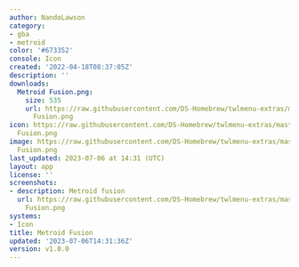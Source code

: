 ```yaml
---
author: NandoLawson
category:
- gba
- metroid
color: '#673352'
console: Icon
created: '2022-04-18T08:37:05Z'
description: ''
downloads:
  Metroid Fusion.png:
    size: 535
    url: https://raw.githubusercontent.com/DS-Homebrew/twlmenu-extras/master/_nds/TWiLightMenu/icons/Metroid
      Fusion.png
icon: https://raw.githubusercontent.com/DS-Homebrew/twlmenu-extras/master/_nds/TWiLightMenu/icons/Metroid
  Fusion.png
image: https://raw.githubusercontent.com/DS-Homebrew/twlmenu-extras/master/_nds/TWiLightMenu/icons/Metroid
  Fusion.png
last_updated: 2023-07-06 at 14:31 (UTC)
layout: app
license: ''
screenshots:
- description: Metroid fusion
  url: https://raw.githubusercontent.com/DS-Homebrew/twlmenu-extras/master/_nds/TWiLightMenu/icons/Metroid
    Fusion.png
systems:
- Icon
title: Metroid Fusion
updated: '2023-07-06T14:31:36Z'
version: v1.0.0
---
```

